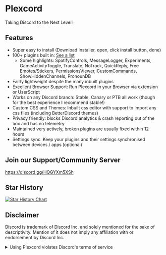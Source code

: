 # Plexcord

Taking Discord to the Next Level!

## Features

-   Super easy to install (Download Installer, open, click install button, done)
-   100+ plugins built in: [See a list](https://plexcord.club/plugins)
    -   Some highlights: SpotifyControls, MessageLogger, Experiments, GameActivityToggle, Translate, NoTrack, QuickReply, Free Emotes/Stickers, PermissionsViewer, CustomCommands, ShowHiddenChannels, PronounDB
-   Fairly lightweight despite the many inbuilt plugins
-   Excellent Browser Support: Run Plexcord in your Browser via extension or UserScript
-   Works on any Discord branch: Stable, Canary or PTB all work (though for the best experience I recommend stable!)
-   Custom CSS and Themes: Inbuilt css editor with support to import any css files (including BetterDiscord themes)
-   Privacy friendly: blocks Discord analytics & crash reporting out of the box and has no telemetry
-   Maintained very actively, broken plugins are usually fixed within 12 hours
-   Settings sync: Keep your plugins and their settings synchronised between devices / apps (optional)

## Join our Support/Community Server

https://discord.gg/HQGYXm5XSh

## Star History

<a href="https://star-history.com/#MutanPlex/Plexcord&Timeline">
  <picture>
    <source media="(prefers-color-scheme: dark)" srcset="https://api.star-history.com/svg?repos=MutanPlex/Plexcord&type=Timeline&theme=dark" />
    <source media="(prefers-color-scheme: light)" srcset="https://api.star-history.com/svg?repos=MutanPlex/Plexcord&type=Timeline" />
    <img alt="Star History Chart" src="https://api.star-history.com/svg?repos=MutanPlex/Plexcord&type=Timeline" />
  </picture>
</a>

## Disclaimer

Discord is trademark of Discord Inc. and solely mentioned for the sake of descriptivity.
Mention of it does not imply any affiliation with or endorsement by Discord Inc.

<details>
<summary>Using Plexcord violates Discord's terms of service</summary>

Client modifications are against Discord’s Terms of Service.

However, Discord is pretty indifferent about them and there are no known cases of users getting banned for using client mods! So you should generally be fine as long as you don’t use any plugins that implement abusive behaviour. But no worries, all inbuilt plugins are safe to use!

Regardless, if your account is very important to you and it getting disabled would be a disaster for you, you should probably not use any client mods (not exclusive to Plexcord), just to be safe

Additionally, make sure not to post screenshots with Plexcord in a server where you might get banned for it

</details>
